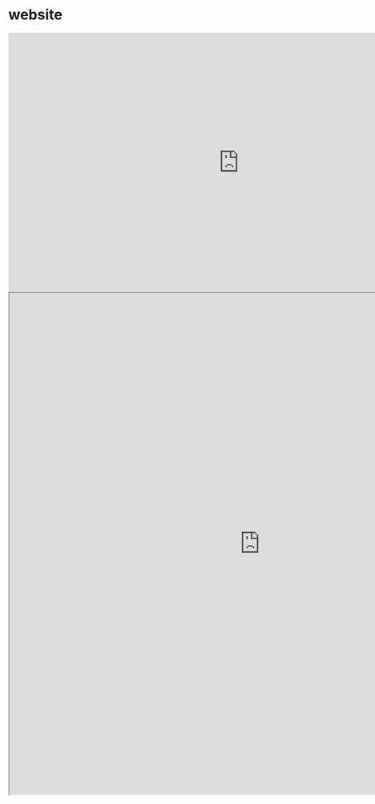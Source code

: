 # website

<iframe width="919" height="517" src="https://www.youtube.com/embed/COxGHDYV4aY" frameborder="0" allow="accelerometer; autoplay; encrypted-media; gyroscope; picture-in-picture" allowfullscreen></iframe>


<iframe width="1000" height="1000" src="https://github.com/aaarista/IS362/blob/master/Project_4.ipynb"></iframe>
